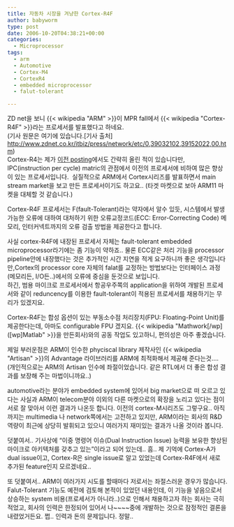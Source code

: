 ```yaml
---
title: 자동차 시장을 겨냥한 Cortex-R4F
author: babyworm
type: post
date: 2006-10-20T04:38:21+00:00
categories:
  - Microprocessor
tags:
  - arm
  - Automotive
  - Cortex-M4
  - CortexR4
  - embedded microprocessor
  - falut-tolerant

---
```

ZD net을 보니 {{< wikipedia "ARM" >}}이 MPR fall에서 {{< wikipedia "Cortex-R4F" >}}라는 프로세서를 발표했다고 하네요.  
(기사 원문은 여기에 있습니다.[기사 출처] <http://www.zdnet.co.kr/itbiz/press/network/etc/0,39032102,39152022,00.htm>)  
Cortex-R4는 제가 [이전 posting][1]에서도 간략히 올린 적이 있습니다만, IPC(instruction per cycle) matric의 관점에서 이전의 프로세서에 비하여 많은 향상이 있는 프로세서입니다.&nbsp; 실질적으로 ARM에서 Cortex시리즈를 발표하면서 main stream market을 보고 만든 프로세서이기도 하고요.. (타겟 마켓으로 보아 ARM11 마켓을 대체할 것 같습니다.)

Cortex-R4F 프로세서는 F(fault-Tolerant)라는 약자에서 알수 있듯, 시스템에서 발생가능한 오류에 대하여 대처하기 위한 오류교정코드(ECC: Error-Correcting Code) 메모리, 인터커넥트까지의 오류 검출 방법을 제공한다고 합니다. 

사실 cortex-R4F에 내장된 프로세서 자체는 fault-tolerant embedded microprocessor라기에는 좀 기능이 약하죠.. 물론 ECC같은 처리 기능을 processor pipeline안에 내장했다는 것은 추가적인 시간 지연을 적게 요구하니까 좋은 생각입니다만,Cortex의 processor core 자체의 falat를 교정하는 방법보다는 인터페이스 과정(메모리든, I/O든..)에서의 오류에 중심을 둔것으로 보입니다.  
하긴, 범용 마이크로 프로세서에서 항공우주쪽의 application을 위하여 개발된 프로세서와 같이 reduncency를 이용한 fault-tolerant이 적용된 프로세서를 채용하기는 무리가 있겠지요. 

Cortex-R4F는 합성 옵션이 있는 부동소수점 처리장치(FPU: Floating-Point Unit)를 제공한다는데, 아마도 configurable FPU 겠지요. \{{< wikipedia "Mathwork[/wp\]([wp]Matlab" >}}을 만든회사)와의 공동 작업도 있고하니, 편의성은 아주 좋겠습니다. 

제일 부러운점은 ARM이 인수한 phyciscal library 제작사인 {{< wikipedia "Artisan" >}}의 Advantage 라이브러리를 ARM에 최적화해서 제공해 준다는것&#8230;. (개인적으로는 ARM의 Artisan 인수에 좌절이었습니다. 같은 RTL에서 더 좋은 합성 결과를 보장해 주는 마법이니까요..)

automotive라는 분야가 embedded system에 있어서 big market으로 떠 오르고 있다는 사실과 ARM이 telecom분야 이외의 다른 마켓으로의 확장을 노리고 있다는 점이 서로 잘 맞아서 이런 결과가 나온듯 합니다. 이전의 cortex-M시리즈도 그렇구요.. 아직까지는 multimedia 나 network쪽에서는 고전하고 있지만, ARM이라는 회사의 R&D 역량이 최근에 상당히 발휘되고 있으니 여러가지 재미있는 결과가 나올 것이라 봅니다. 

덧붙여서.. 기사상에 &#8220;이중 명령어 이슈(Dual Instruction Issue) 능력을 보유한 향상된 마이크로 아키텍처를 갖추고 있는&#8221;이라고 되어 있는데.. 흠.. 제 기억에 Cortex-A가 dual issue이고, Cortex-R은 single issue로 알고 있었는데 Cortex-R4F에서 새로 추가된 feature인지 모르겠네요..

또 덧붙여서.. ARM이 여러가지 시도를 할때마다 저로서는 좌절스러운 경우가 많습니다.  
Falut-Tolerant 기능도 예전에 검토해 본적이 있었던 내용인데, 이 기능을 넣음으로서 상승하는 system 비용(프로세서가 아니라..)으로 인해서 채용하고자 하는 회사는 극히 적었고, 회사의 인력은 한정되어 있어서 나~~~~중에 개발하는 것으로 잠정적인 결론을 내렸었거든요. 쩝.. 인력과 돈의 문제입니다. 정말..

 [1]: http://babyworm.net/tatter/25
